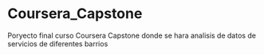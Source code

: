 # Coursera_Capstone
Poryecto final curso Coursera Capstone donde se hara analisis de datos de servicios de diferentes barrios
